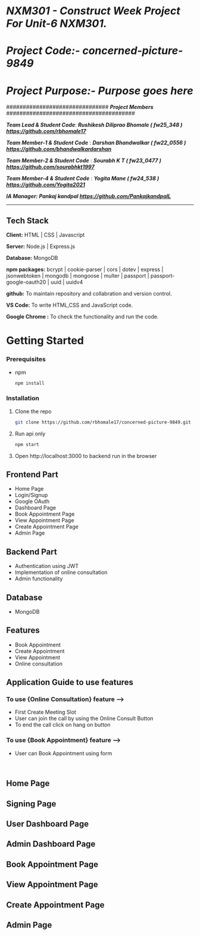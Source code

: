 # **_NXM301 - Construct Week Project For Unit-6 NXM301._**

# **_Project Code:- concerned-picture-9849_**

# **_Project Purpose:- Purpose goes here_**

############################### **_Project Members_** #######################################

**_Team Lead & Student Code_**: **_Rushikesh Diliprao Bhomale ( fw25_348 ) https://github.com/rbhomale17_**

**_Team Member-1 & Student Code_** : **_Darshan Bhandwalkar ( fw22_0556 ) https://github.com/bhandwalkardarshan_**

**_Team Member-2 & Student Code_** : **_Sourabh K T ( fw23_0477 ) https://github.com/sourabhkt1997_**

**_Team Member-4 & Student Code_** : **_Yogita Mane ( fw24_538 ) https://github.com/Yogita2021_**

**_IA Manager: Pankaj kandpal https://github.com/PankajkandpalL_**

---

## Tech Stack

**Client:** HTML | CSS | Javascript

**Server:** Node.js | Express.js

**Database:** MongoDB

**npm packages:** bcrypt | cookie-parser | cors | dotev | express | jsonwebtoken | mongodb | mongoose | multer | passport | passport-google-oauth20 | uuid | uuidv4

**github:** To maintain repository and collabration and version control.

**VS Code:** To write HTML,CSS and JavaScript code.

**Google Chrome :** To check the functionality and run the code.

# Getting Started

### Prerequisites

- npm
  ```sh
  npm install
  ```

### Installation

1. Clone the repo

   ```sh
   git clone https://github.com/rbhomale17/concerned-picture-9849.git
   ```

2. Run api only

   ```sh
   npm start
   ```

3. Open http://localhost:3000 to backend run in the browser

## Frontend Part

- Home Page
- Login/Signup
- Google OAuth
- Dashboard Page
- Book Appointment Page
- View Appointment Page
- Create Appointment Page
- Admin Page

## Backend Part

- Authentication using JWT
- Implementation of online consultation
- Admin functionality

## Database

- MongoDB

## Features

- Book Appointment
- Create Appointment
- View Appointment
- Online consultation

## Application Guide to use features

### To use {Online Consultation} feature -->

- First Create Meeting Slot
- User can join the call by using the Online Consult Button
- To end the call click on hang on button

### To use {Book Appointment} feature -->

- User can Book Appointment using form

<br>

## Home Page

## Signing Page

## User Dashboard Page

## Admin Dashboard Page

## Book Appointment Page

## View Appointment Page

## Create Appointment Page

## Admin Page
